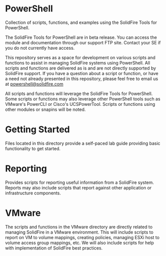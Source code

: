 # PowerShell
Collection of scripts, functions, and examples using the SolidFire Tools for PowerShell.

The SolidFire Tools for PowerShell are in beta release.  You can access the module and documentation through our support FTP site.  Contact your SE if you do not currently have access.

This repository serves as a space for development on various scripts and functions to assist in managing SolidFire systems using PowerShell.  All scripts and functions are delivered as is and are not directly supported by SolidFire support.  If you have a question about a script or function, or have a need not already presented in this repository, please feel free to email us at powershell@solidfire.com

All scripts and functions will leverage the SolidFire Tools for PowerShell.  Some scripts or functions may also leverage other PowerShell tools such as VMware's PowerCLI or Cisco's UCSPowerTool.  Scripts or functions using other modules or snapins will be noted.

# Getting Started
Files located in this directory provide a self-paced lab guide providing basic functionality to get started.

# Reporting
Provides scripts for reporting useful information from a SolidFire system.  Reports may also include scripts that report against other application or infrastructure components.

# VMware
The scripts and functions in the VMware directory are directly related to managing SolidFire in a VMware environment.  This will include scripts to report on VM to volume mappings, creating policies, managing ESXi host to volume access group mappings, etc.  We will also include scripts for help with implementation of SolidFire best practices.
